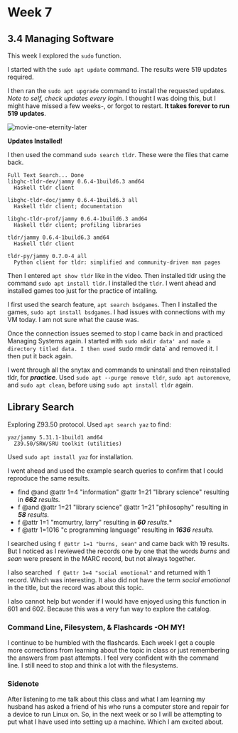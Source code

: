# Week 7
## 3.4 Managing Software

This week I explored the `sudo` function. 

I started with the `sudo apt update` command. The results were 519 updates required.

I then ran the `sudo apt upgrade` command to install the requested updates.
*Note to self, check updates every login*. I thought I was doing this, but I might have missed a
few weeks-, or forgot to restart. **It takes forever to run 519 updates**.

![movie-one-eternity-later](https://github.com/JConley1344/SysLib690/assets/157387139/0fe335de-837d-4d3d-b1fd-139acf2e4b8a)

**Updates Installed!**

I then used the command `sudo search tldr`. These were the files that came back.
```
Full Text Search... Done
libghc-tldr-dev/jammy 0.6.4-1build6.3 amd64
  Haskell tldr client

libghc-tldr-doc/jammy 0.6.4-1build6.3 all
  Haskell tldr client; documentation

libghc-tldr-prof/jammy 0.6.4-1build6.3 amd64
  Haskell tldr client; profiling libraries

tldr/jammy 0.6.4-1build6.3 amd64
  Haskell tldr client

tldr-py/jammy 0.7.0-4 all
  Python client for tldr: simplified and community-driven man pages
```

Then I entered `apt show tldr` like in the video. 
Then installed tldr using the command `sudo apt install tldr`. I installed the `tldr`. I went ahead and installed games too just for the practice of intalling.

I first used the search feature, `apt search bsdgames`. Then I installed the games, `sudo apt install bsdgames`. 
I had issues with connections with my VM today. I am not sure what the cause was. 

Once the connection issues seemed to stop I came back in and practiced Managing Systems again. I started with `sudo mkdir data' and made a directory titled data. I then used `sudo rmdir data` and removed it. I then put it back again. 

I went through all the snytax and commands to uninstall and then reinstalled tldr, for ***practice***. 
Used `sudo apt --purge remove tldr`, `sudo apt autoremove`, and `sudo apt clean`, before using `sudo apt install tldr` again. 

## Library Search
Exploring Z93.50 protocol. Used `apt search yaz` to find: 

```
yaz/jammy 5.31.1-1build1 amd64
  Z39.50/SRW/SRU toolkit (utilities)
```

Used `sudo apt install yaz` for installation. 

I went ahead and used the example search queries to confirm that I could reproduce the same results. 
- find @and @attr 1=4 "information" @attr 1=21 "library science" resulting in ***662** results.*
- f @and @attr 1=21 "library science" @attr 1=21 "philosophy" resulting in ***58** results.*
- f @attr 1=1 "mcmurtry, larry" resulting in ***60** results.**
- f @attr 1=1016 "c programming language" resulting in ***1636** results.*

I searched using `f @attr 1=1 "burns, sean"` and came back with 19 results. But I noticed as I reviewed the records one by one that the words *burns* and *sean* were present in the MARC record, but not always together. 

I also searched ` f @attr 1=4 "social emotional"` and returned with 1 record. Which was interesting. It also did not have the term *social emotional* in the title, but the record was about this topic. 

I also cannot help but wonder if I would have enjoyed using this function in 601 and 602. Because this was a very fun way to explore the catalog. 

### Command Line, Filesystem, & Flashcards -OH MY!
I continue to be humbled with the flashcards. Each week I get a couple more corrections from learning about the topic in class or just remembering the answers from past attempts. I feel very confident with the command line. I still need to stop and think a lot with the filesystems.

### Sidenote
After listening to me talk about this class and what I am learning my husband has asked a friend of his who runs a computer store and repair for a device to run Linux on. So, in the next week or so I will be attempting to put what I have used into setting up a machine. Which I am excited about. 


